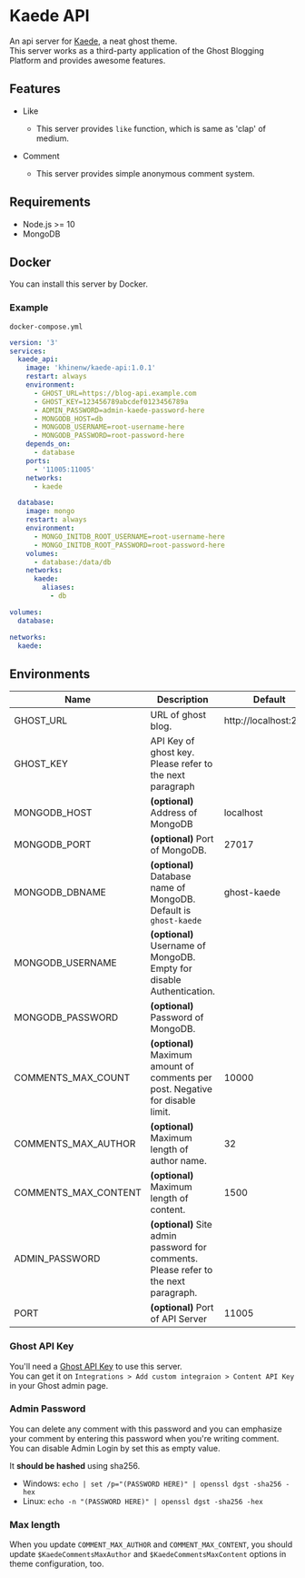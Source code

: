 # Kaede API
An api server for [Kaede](https://github.com/HelloWorld017/kaede), a neat ghost theme.  
This server works as a third-party application of the Ghost Blogging Platform and provides awesome features.

## Features
* Like
  * This server provides `like` function, which is same as 'clap' of medium.

* Comment
  * This server provides simple anonymous comment system.

## Requirements
* Node.js >= 10  
* MongoDB

## Docker
You can install this server by Docker.

### Example
`docker-compose.yml`

```yaml
version: '3'
services:
  kaede_api:
    image: 'khinenw/kaede-api:1.0.1'
    restart: always
    environment:
      - GHOST_URL=https://blog-api.example.com
      - GHOST_KEY=123456789abcdef0123456789a
      - ADMIN_PASSWORD=admin-kaede-password-here
      - MONGODB_HOST=db
      - MONGODB_USERNAME=root-username-here
      - MONGODB_PASSWORD=root-password-here
    depends_on:
      - database
    ports:
      - '11005:11005'
    networks:
      - kaede

  database:
    image: mongo
    restart: always
    environment:
      - MONGO_INITDB_ROOT_USERNAME=root-username-here
      - MONGO_INITDB_ROOT_PASSWORD=root-password-here
    volumes:
      - database:/data/db
    networks:
      kaede:
        aliases:
          - db

volumes:
  database:

networks:
  kaede:
```

## Environments
| Name               | Description                                                                                  | Default               |
|--------------------|----------------------------------------------------------------------------------------------|-----------------------|
| GHOST_URL          | URL of ghost blog.                                                                           | http://localhost:2368 |
| GHOST_KEY          | API Key of ghost key. Please refer to the next paragraph                                     |                       |
| MONGODB_HOST       | **(optional)** Address of MongoDB                                                            | localhost             |
| MONGODB_PORT       | **(optional)** Port of MongoDB.                                                              | 27017                 |
| MONGODB_DBNAME     | **(optional)** Database name of MongoDB. Default is `ghost-kaede`                            | ghost-kaede           |
| MONGODB_USERNAME   | **(optional)** Username of MongoDB. Empty for disable Authentication.                        |                       |
| MONGODB_PASSWORD   | **(optional)** Password of MongoDB.                                                          |                       |
| COMMENTS_MAX_COUNT | **(optional)** Maximum amount of comments per post. Negative for disable limit.              | 10000                 |
| COMMENTS_MAX_AUTHOR| **(optional)** Maximum length of author name.                                                | 32                    |
| COMMENTS_MAX_CONTENT|**(optional)** Maximum length of content.                                                    | 1500                  |
| ADMIN_PASSWORD     | **(optional)** Site admin password for comments. Please refer to the next paragraph.         |                       |
| PORT               | **(optional)** Port of API Server                                                            | 11005                 |

### Ghost API Key
You'll need a [Ghost API Key](https://ghost.org/docs/api/v3/content/#key) to use this server.  
You can get it on `Integrations > Add custom integraion > Content API Key` in your Ghost admin page.

### Admin Password
You can delete any comment with this password and you can emphasize your comment by entering this password when you're writing comment.  
You can disable Admin Login by set this as empty value.

It **should be hashed** using sha256.
  * Windows: `echo | set /p="(PASSWORD HERE)" | openssl dgst -sha256 -hex`
  * Linux: `echo -n "(PASSWORD HERE)" | openssl dgst -sha256 -hex`

### Max length
When you update `COMMENT_MAX_AUTHOR` and `COMMENT_MAX_CONTENT`, you should update
`$KaedeCommentsMaxAuthor` and `$KaedeCommentsMaxContent` options in theme configuration, too.
